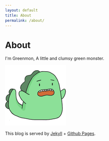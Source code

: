 ```yaml
---
layout: default
title: About
permalink: /about/
---
```


# About

I'm Greenmon, A little and clumsy green monster.

![greenmon](/assets/images/Greenmon-1.png)

This blog is served by [Jekyll](https://jekyllrb.com/) + [Github Pages](https://pages.github.com/).